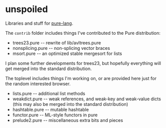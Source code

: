 unspoiled
=========

Libraries and stuff for [pure-lang](http://code.google.com/p/pure-lang/).

The `contrib` folder includes things I've contributed to the Pure distribution:

 *   trees23.pure -- rewrite of lib/avltrees.pure
 *   nonsplicing.pure -- non-splicing vector braces
 *   msort.pure -- an optimized stable mergesort for lists

I plan some further developments for trees23, but hopefully everything will get merged into the standard distribution.

The toplevel includes things I'm working on, or are provided here just for the random interested browser.

 *   lists.pure -- additional list methods
 *   weakdict.pure -- weak references, and weak-key and weak-value dicts (this may also be merged into the standard distribution)
 *   hashtable.pure -- mutable hashtable
 *   functor.pure -- ML-style functors in pure
 *   prelude2.pure -- miscellaneous extra bits and pieces

